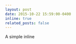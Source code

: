 ```yaml
---
layout: post
date: 2015-10-22 15:59:00-0400
inline: true
related_posts: false
---
```


A simple inline

